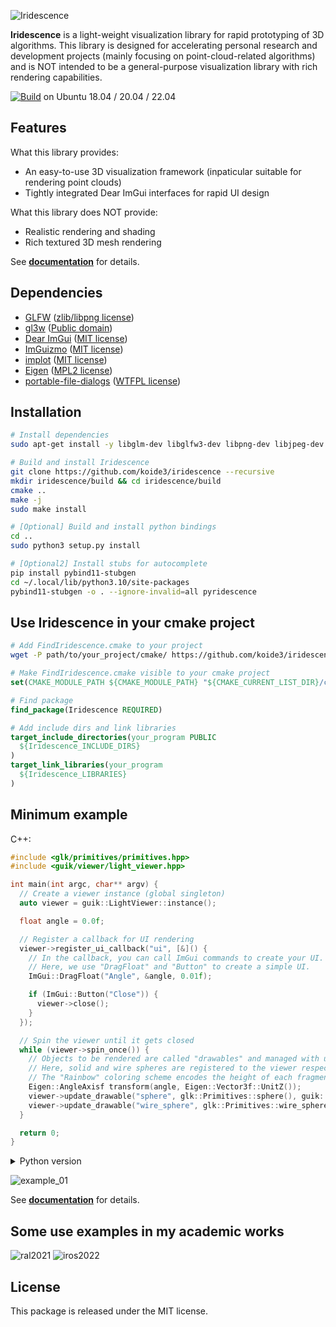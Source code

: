 ![Iridescence](docs/assets/logo.png)

**Iridescence** is a light-weight visualization library for rapid prototyping of 3D algorithms. This library is designed for accelerating personal research and development projects (mainly focusing on point-cloud-related algorithms) and is NOT intended to be a general-purpose visualization library with rich rendering capabilities.

[![Build](https://github.com/koide3/iridescence/actions/workflows/build.yml/badge.svg)](https://github.com/koide3/iridescence/actions/workflows/build.yml) on Ubuntu 18.04 / 20.04 / 22.04

## Features

What this library provides:
- An easy-to-use 3D visualization framework (inpaticular suitable for rendering point clouds)
- Tightly integrated Dear ImGui interfaces for rapid UI design

What this library does NOT provide:
- Realistic rendering and shading
- Rich textured 3D mesh rendering

See **[documentation](https://koide3.github.io/iridescence/)** for details.

## Dependencies

- [GLFW](https://www.glfw.org/) ([zlib/libpng license](https://www.glfw.org/license.html))
- [gl3w](https://github.com/skaslev/gl3w) ([Public domain](https://github.com/skaslev/gl3w/blob/master/UNLICENSE))
- [Dear ImGui](https://github.com/ocornut/imgui) ([MIT license](https://github.com/ocornut/imgui/blob/master/LICENSE.txt))
- [ImGuizmo](https://github.com/CedricGuillemet/ImGuizmo) ([MIT license](https://github.com/CedricGuillemet/ImGuizmo/blob/master/LICENSE))
- [implot](https://github.com/epezent/implot) ([MIT license](https://github.com/epezent/implot/blob/master/LICENSE))
- [Eigen](https://eigen.tuxfamily.org/index.php) ([MPL2 license](https://www.mozilla.org/en-US/MPL/2.0/))
- [portable-file-dialogs](https://github.com/samhocevar/portable-file-dialogs) ([WTFPL license](https://github.com/samhocevar/portable-file-dialogs/blob/main/COPYING))

## Installation

```bash
# Install dependencies
sudo apt-get install -y libglm-dev libglfw3-dev libpng-dev libjpeg-dev libeigen3-dev libboost-filesystem-dev libboost-program-options-dev

# Build and install Iridescence
git clone https://github.com/koide3/iridescence --recursive
mkdir iridescence/build && cd iridescence/build
cmake ..
make -j
sudo make install

# [Optional] Build and install python bindings
cd ..
sudo python3 setup.py install

# [Optional2] Install stubs for autocomplete
pip install pybind11-stubgen
cd ~/.local/lib/python3.10/site-packages
pybind11-stubgen -o . --ignore-invalid=all pyridescence
```

## Use Iridescence in your cmake project

```bash
# Add FindIridescence.cmake to your project
wget -P path/to/your_project/cmake/ https://github.com/koide3/iridescence/raw/master/cmake/FindIridescence.cmake
```


```cmake
# Make FindIridescence.cmake visible to your cmake project
set(CMAKE_MODULE_PATH ${CMAKE_MODULE_PATH} "${CMAKE_CURRENT_LIST_DIR}/cmake")

# Find package
find_package(Iridescence REQUIRED)

# Add include dirs and link libraries
target_include_directories(your_program PUBLIC
  ${Iridescence_INCLUDE_DIRS}
)
target_link_libraries(your_program
  ${Iridescence_LIBRARIES}
)
```


## Minimum example

C++:
```cpp
#include <glk/primitives/primitives.hpp>
#include <guik/viewer/light_viewer.hpp>

int main(int argc, char** argv) {
  // Create a viewer instance (global singleton)
  auto viewer = guik::LightViewer::instance();

  float angle = 0.0f;

  // Register a callback for UI rendering
  viewer->register_ui_callback("ui", [&]() {
    // In the callback, you can call ImGui commands to create your UI.
    // Here, we use "DragFloat" and "Button" to create a simple UI.
    ImGui::DragFloat("Angle", &angle, 0.01f);

    if (ImGui::Button("Close")) {
      viewer->close();
    }
  });

  // Spin the viewer until it gets closed
  while (viewer->spin_once()) {
    // Objects to be rendered are called "drawables" and managed with unique names.
    // Here, solid and wire spheres are registered to the viewer respectively with the "Rainbow" and "FlatColor" coloring schemes.
    // The "Rainbow" coloring scheme encodes the height of each fragment using the turbo colormap by default.
    Eigen::AngleAxisf transform(angle, Eigen::Vector3f::UnitZ());
    viewer->update_drawable("sphere", glk::Primitives::sphere(), guik::Rainbow(transform));
    viewer->update_drawable("wire_sphere", glk::Primitives::wire_sphere(), guik::FlatColor({0.1f, 0.7f, 1.0f, 1.0f}, transform));
  }

  return 0;
}
```

<details>
  <summary>Python version</summary>

```py
#!/usr/bin/python3
import numpy
from scipy.spatial.transform import Rotation

from pyridescence import *

# Create a viewer instance (global singleton)
viewer = guik.LightViewer.instance()

angle = 0.0

# Define a callback for UI rendering
def ui_callback():
  # In the callback, you can call ImGui commands to create your UI.
  # Here, we use "DragFloat" and "Button" to create a simple UI.

  global angle
  _, angle = imgui.drag_float('angle', angle, 0.01)

  if imgui.button('close'):
    viewer.close()

# Register a callback for UI rendering
viewer.register_ui_callback('ui', ui_callback)

# Spin the viewer until it gets closed
while viewer.spin_once():
  # Objects to be rendered are called "drawables" and managed with unique names.
  # Here, solid and wire spheres are registered to the viewer respectively with the "Rainbow" and "FlatColor" coloring schemes.
  # The "Rainbow" coloring scheme encodes the height of each fragment using the turbo colormap by default.
  transform = numpy.identity(4)
  transform[:3, :3] = Rotation.from_rotvec([0.0, 0.0, angle]).as_matrix()
  viewer.update_drawable('sphere', glk.primitives.sphere(), guik.Rainbow(transform))
  viewer.update_drawable('wire_sphere', glk.primitives.wire_sphere(), guik.FlatColor(0.1, 0.7, 1.0, 1.0, transform))

```
</details>


![example_01](https://user-images.githubusercontent.com/31344317/210127177-31630466-f8a1-45b6-8bc7-2fdd2e4c9548.gif)

See **[documentation](https://koide3.github.io/iridescence/)** for details.

## Some use examples in my academic works

![ral2021](https://user-images.githubusercontent.com/31344317/210128637-80f79abf-69c3-479c-91e9-0807e5b8b3ae.jpg)
![iros2022](https://user-images.githubusercontent.com/31344317/210128635-2ef02dff-3d74-499e-bde8-2c9c0dc047ff.jpg)

## License

This package is released under the MIT license.
